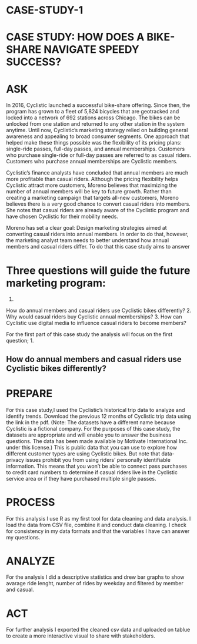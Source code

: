 # CASE-STUDY-1
# CASE STUDY: HOW DOES A BIKE-SHARE NAVIGATE SPEEDY SUCCESS?

# ASK
In 2016, Cyclistic launched a successful bike-share offering. Since then, the program has grown to a fleet of 5,824 bicycles that are geotracked and locked into a network of 692 stations across Chicago. The bikes can be unlocked from one station and returned to any other station in the system anytime. Until now, Cyclistic’s marketing strategy relied on building general awareness and appealing to broad consumer segments. One approach that helped make these things possible was the flexibility of its pricing plans: single-ride passes, full-day passes, and annual memberships. Customers who purchase single-ride or full-day passes are referred to as casual riders. Customers who purchase annual memberships are Cyclistic members.

Cyclistic’s finance analysts have concluded that annual members are much more profitable than casual riders. Although the pricing flexibility helps Cyclistic attract more customers, Moreno believes that maximizing the number of annual members will be key to future growth. Rather than creating a marketing campaign that targets all-new customers, Moreno believes there is a very good chance to convert casual riders into members. She notes that casual riders are already aware of the Cyclistic program and have chosen Cyclistic for their mobility needs.

Moreno has set a clear goal: Design marketing strategies aimed at converting casual riders into annual members. In order to do that, however, the marketing analyst team needs to better understand how annual members and casual riders differ. To do that this case study aims to answer

# Three questions will guide the future marketing program:
1.
How do annual members and casual riders use Cyclistic bikes differently?
2.
Why would casual riders buy Cyclistic annual memberships?
3.
How can Cyclistic use digital media to influence casual riders to become members?

For the first part of this case study the analysis will focus on the first question;
1.
## How do annual members and casual riders use Cyclistic bikes differently?

# PREPARE

For this case study,I used the Cyclistic’s historical trip data to analyze and identify trends. Download the previous 12 months of Cyclistic trip data using the link in the pdf. (Note: The datasets have a different name because Cyclistic is a fictional company. For the purposes of this case study, the datasets are appropriate and will enable you to answer the business questions. The data has been made available by Motivate International Inc. under this license.) This is public data that you can use to explore how different customer types are using Cyclistic bikes. But note that data-privacy issues prohibit you from using riders’ personally identifiable information. This means that you won’t be able to connect pass purchases to credit card numbers to determine if casual riders live in the Cyclistic service area or if they have purchased multiple single passes.

# PROCESS
For this analysis I use R as my first tool for data cleaning and data analysis. I load the data from CSV file, combine it and conduct data cleaning. I check for consistency in my data formats and that the variables I have can answer my questions.

# ANALYZE
For the analysis I did a descriptive statistics and drew bar graphs to show avarage ride lenght, number of rides by weekday and filtered by member and casual.

# ACT 
 For further analysis I exported the cleaned csv data and uploaded on tablue to create a more interactive visual to share with stakeholders.
